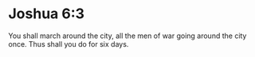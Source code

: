 # Joshua 6:3

You shall march around the city, all the men of war going around the city once. Thus shall you do for six days.

